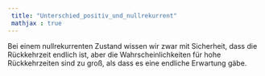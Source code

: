 ```yaml
---
 title: "Unterschied_positiv_und_nullrekurrent"
 mathjax : true
---
```

Bei einem nullrekurrenten Zustand wissen wir zwar mit Sicherheit, dass
die Rückkehrzeit endlich ist, aber die Wahrscheinlichkeiten für hohe
Rückkehrzeiten sind zu groß, als dass es eine endliche Erwartung gäbe.
